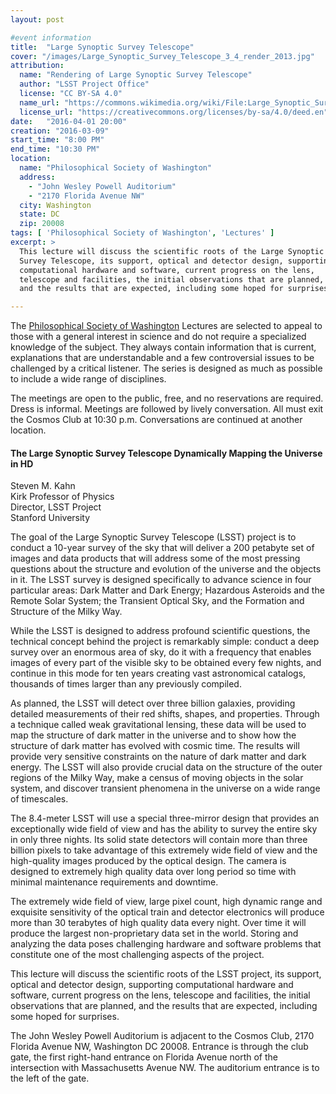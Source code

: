 ```yaml
---
layout: post

#event information
title:  "Large Synoptic Survey Telescope"
cover: "/images/Large_Synoptic_Survey_Telescope_3_4_render_2013.jpg"
attribution:
  name: "Rendering of Large Synoptic Survey Telescope"
  author: "LSST Project Office"
  license: "CC BY-SA 4.0"
  name_url: "https://commons.wikimedia.org/wiki/File:Large_Synoptic_Survey_Telescope_3_4_render_2013.png"
  license_url: "https://creativecommons.org/licenses/by-sa/4.0/deed.en"
date:   "2016-04-01 20:00"
creation: "2016-03-09"
start_time: "8:00 PM"
end_time: "10:30 PM"
location:
  name: "Philosophical Society of Washington"
  address:
    - "John Wesley Powell Auditorium"
    - "2170 Florida Avenue NW"
  city: Washington
  state: DC
  zip: 20008
tags: [ 'Philosophical Society of Washington', 'Lectures' ]
excerpt: >
  This lecture will discuss the scientific roots of the Large Synoptic
  Survey Telescope, its support, optical and detector design, supporting
  computational hardware and software, current progress on the lens,
  telescope and facilities, the initial observations that are planned,
  and the results that are expected, including some hoped for surprises.

---
```


The [Philosophical Society of Washington](http://www.philsoc.org/)
Lectures are selected to
appeal to those with a general interest in science and do not require
a specialized knowledge of the subject. They always contain
information that is current, explanations that are understandable
and a few controversial issues to be challenged by a critical 
listener. The series is designed as much as possible to include a
wide range of disciplines.

The meetings are open to the public, free, and no reservations are
required. Dress is informal. Meetings are followed by lively
conversation. All must exit the Cosmos Club at 10:30 p.m.
Conversations are continued at another location.

#### The Large Synoptic Survey Telescope Dynamically Mapping the Universe in HD

Steven M. Kahn  
Kirk Professor of Physics  
Director, LSST Project  
Stanford University  

The goal of the Large Synoptic Survey Telescope (LSST) project is to
conduct a 10-year survey of the sky that will deliver a 200 petabyte
set of images and data products that will address some of the most
pressing questions about the structure and evolution of the universe
and the objects in it. The LSST survey is designed specifically to
advance science in four particular areas: Dark Matter and Dark Energy;
Hazardous Asteroids and the Remote Solar System; the Transient Optical
Sky, and the Formation and Structure of the Milky Way.

While the LSST is designed to address profound scientific questions,
the technical concept behind the project is remarkably simple: conduct
a deep survey over an enormous area of sky, do it with a frequency that
enables images of every part of the visible sky to be obtained every
few nights, and continue in this mode for ten years creating vast
astronomical catalogs, thousands of times larger than any previously
compiled.

As planned, the LSST will detect over three billion galaxies, providing
detailed measurements of their red shifts, shapes, and properties.
Through a technique called weak gravitational lensing, these data will
be used to map the structure of dark matter in the universe and to show
how the structure of dark matter has evolved with cosmic time. The
results will provide very sensitive constraints on the nature of dark
matter and dark energy. The LSST will also provide crucial data on the
structure of the outer regions of the Milky Way, make a census of
moving objects in the solar system, and discover transient phenomena
in the universe on a wide range of timescales.

The 8.4-meter LSST will use a special three-mirror design that provides
an exceptionally wide field of view and has the ability to survey the
entire sky in only three nights. Its solid state detectors will contain
more than three billion pixels to take advantage of this extremely wide
field of view and the high-quality images produced by the optical
design. The camera is designed to extremely high quality data over
long period so time with minimal maintenance requirements and downtime.

The extremely wide field of view, large pixel count, high dynamic range
and exquisite sensitivity of the optical train and detector electronics
will produce more than 30 terabytes of high quality data every night.
Over time it will produce the largest non-proprietary data set in the
world. Storing and analyzing the data poses challenging hardware and
software problems that constitute one of the most challenging aspects
of the project.

This lecture will discuss the scientific roots of the LSST project,
its support, optical and detector design, supporting computational
hardware and software, current progress on the lens, telescope and
facilities, the initial observations that are planned, and the results
that are expected, including some hoped for surprises.

The John Wesley Powell Auditorium is adjacent to the Cosmos Club,
2170 Florida Avenue NW, Washington DC 20008. Entrance is through 
the club gate, the first right-hand entrance on Florida Avenue north
of the intersection with Massachusetts Avenue NW. The auditorium
entrance is to the left of the gate.

